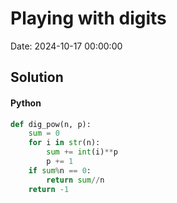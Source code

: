 # Playing with digits

Date: 2024-10-17 00:00:00

## Solution

#### Python
```python
def dig_pow(n, p):
    sum = 0
    for i in str(n):
        sum += int(i)**p
        p += 1
    if sum%n == 0:
        return sum//n
    return -1
 ```